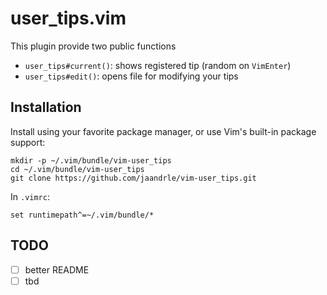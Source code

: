 # user_tips.vim

This plugin provide two public functions
- `user_tips#current()`: shows registered tip (random on `VimEnter`)
- `user_tips#edit()`: opens file for modifying your tips

## Installation

Install using your favorite package manager, or use Vim's built-in package
support:

    mkdir -p ~/.vim/bundle/vim-user_tips
    cd ~/.vim/bundle/vim-user_tips
    git clone https://github.com/jaandrle/vim-user_tips.git

In `.vimrc`:

    set runtimepath^=~/.vim/bundle/*

## TODO
- [ ] better README
- [ ] tbd

